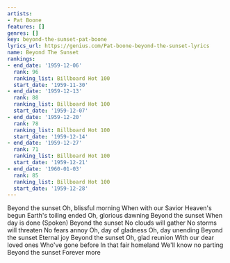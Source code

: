 ```yaml
---
artists:
- Pat Boone
features: []
genres: []
key: beyond-the-sunset-pat-boone
lyrics_url: https://genius.com/Pat-boone-beyond-the-sunset-lyrics
name: Beyond The Sunset
rankings:
- end_date: '1959-12-06'
  rank: 96
  ranking_list: Billboard Hot 100
  start_date: '1959-11-30'
- end_date: '1959-12-13'
  rank: 88
  ranking_list: Billboard Hot 100
  start_date: '1959-12-07'
- end_date: '1959-12-20'
  rank: 78
  ranking_list: Billboard Hot 100
  start_date: '1959-12-14'
- end_date: '1959-12-27'
  rank: 71
  ranking_list: Billboard Hot 100
  start_date: '1959-12-21'
- end_date: '1960-01-03'
  rank: 85
  ranking_list: Billboard Hot 100
  start_date: '1959-12-28'
---
```

Beyond the sunset
Oh, blissful morning
When with our Savior
Heaven's begun
Earth's toiling ended
Oh, glorious dawning
Beyond the sunset
When day is done
(Spoken)
Beyond the sunset
No clouds will gather
No storms will threaten
No fears annoy
Oh, day of gladness
Oh, day unending
Beyond the sunset
Eternal joy
Beyond the sunset
Oh, glad reunion
With our dear loved ones
Who've gone before
In that fair homeland
We'll know no parting
Beyond the sunset
Forever more
